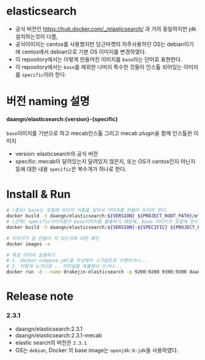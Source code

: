 # elasticsearch
- 공식 버전인 https://hub.docker.com/_/elasticsearch/ 과 거의 동일하지만 jdk 설치하는것이 다름,
- 공식이미지는 centos를 사용했지만 당근마켓의 자주사용하던 OS는 debian이기에 centos에서 debian으로 기본 OS 이미지를 변경하였다. 
- 이 repository에서는 이렇게 만들어진 이미지를 `base`라는 단어로 표현한다.
- 이 repository에서는 `base`를 제외한 나머지 특수한 것들이 인스톨 되어있는 이미지를 `specific`이라 한다.

# 버전 naming 설명

#### daangn/elasticsearch:{version}-{specific}
`base`이미지를 기반으로 하고 mecab인스톨 그리고 mecab plugin을 함께 인스톨한 이미지
- version: elasticsearch의 공식 버전
- specific: mecab이 달려있는지 달려있지 않은지, 또는 OS가 centos인지 아닌지 등에 대한 내용 `specific`은 복수개가 하나로 한다.

# Install & Run

``` bash
# (중요) base는 로컬에 이미지 이름을 달아서 이미지를 만들어 두어야 한다.
docker build -t daangn/elasticsearch:${VERSION} ${PROJECT_ROOT_PATH}/elasticsearch/${VERSION}/base/Dockerfile
# (선택) specific이미지들이 base이미지를 활용하기 때문에, base 이미지가 로컬에 반드시 있는 상태에서 수행 되어야 한다.
docker build -t daangn/elasticsearch:${VERSION}-${SPECIFIC} ${PROJECT_ROOT_PATH}/elasticsearch/${VERSION}/${SPECIFIC}/Dockerfile 

# 이미지가 잘 만들어 져 있는지에 대한 확인
docker images -a

# 특정 이미지 실행하기
# 1. docker-compose.yml을 작성해서 스크립트로 수행하거나...
# 2. 이렇게 노가다로 .. 터미널을 복붙해서 쓰거나...
docker run -d --name drakejin-elasticsearch -p 9200:9200 9300:9300 daangn/elasticsearch:${VERSION}-${SPECIFIC}
```


# Release note

### 2.3.1
- daangn/elasticsearch:2.3.1
- daangn/elasticsearch:2.3.1-mecab
- elastic search의 버전은 `2.3.1`
- OS는 `debian`, Docker 의 base image는 `openjdk:8-jdk`을 사용하였다.
